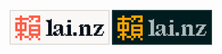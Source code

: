 ![lai.nz](https://github.com/jaskfla/lai.nz/blob/main/src/images/badges/lai.nz~light.svg)
![lai.nz](https://github.com/jaskfla/lai.nz/blob/main/src/images/badges/lai.nz~dark.svg)
